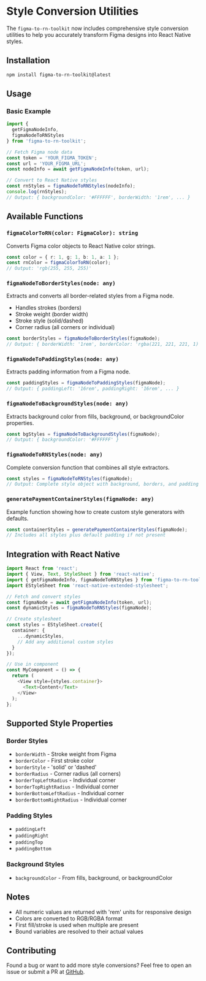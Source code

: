 # Style Conversion Utilities

The `figma-to-rn-toolkit` now includes comprehensive style conversion utilities to help you accurately transform Figma designs into React Native styles.

## Installation

```bash
npm install figma-to-rn-toolkit@latest
```

## Usage

### Basic Example

```typescript
import {
  getFigmaNodeInfo,
  figmaNodeToRNStyles
} from 'figma-to-rn-toolkit';

// Fetch Figma node data
const token = 'YOUR_FIGMA_TOKEN';
const url = 'YOUR_FIGMA_URL';
const nodeInfo = await getFigmaNodeInfo(token, url);

// Convert to React Native styles
const rnStyles = figmaNodeToRNStyles(nodeInfo);
console.log(rnStyles);
// Output: { backgroundColor: '#FFFFFF', borderWidth: '1rem', ... }
```

## Available Functions

### `figmaColorToRN(color: FigmaColor): string`

Converts Figma color objects to React Native color strings.

```typescript
const color = { r: 1, g: 1, b: 1, a: 1 };
const rnColor = figmaColorToRN(color);
// Output: 'rgb(255, 255, 255)'
```

### `figmaNodeToBorderStyles(node: any)`

Extracts and converts all border-related styles from a Figma node.

- Handles strokes (borders)
- Stroke weight (border width)
- Stroke style (solid/dashed)
- Corner radius (all corners or individual)

```typescript
const borderStyles = figmaNodeToBorderStyles(figmaNode);
// Output: { borderWidth: '1rem', borderColor: 'rgba(221, 221, 221, 1)', ... }
```

### `figmaNodeToPaddingStyles(node: any)`

Extracts padding information from a Figma node.

```typescript
const paddingStyles = figmaNodeToPaddingStyles(figmaNode);
// Output: { paddingLeft: '16rem', paddingRight: '16rem', ... }
```

### `figmaNodeToBackgroundStyles(node: any)`

Extracts background color from fills, background, or backgroundColor properties.

```typescript
const bgStyles = figmaNodeToBackgroundStyles(figmaNode);
// Output: { backgroundColor: '#FFFFFF' }
```

### `figmaNodeToRNStyles(node: any)`

Complete conversion function that combines all style extractors.

```typescript
const styles = figmaNodeToRNStyles(figmaNode);
// Output: Complete style object with background, borders, and padding
```

### `generatePaymentContainerStyles(figmaNode: any)`

Example function showing how to create custom style generators with defaults.

```typescript
const containerStyles = generatePaymentContainerStyles(figmaNode);
// Includes all styles plus default padding if not present
```

## Integration with React Native

```typescript
import React from 'react';
import { View, Text, StyleSheet } from 'react-native';
import { getFigmaNodeInfo, figmaNodeToRNStyles } from 'figma-to-rn-toolkit';
import EStyleSheet from 'react-native-extended-stylesheet';

// Fetch and convert styles
const figmaNode = await getFigmaNodeInfo(token, url);
const dynamicStyles = figmaNodeToRNStyles(figmaNode);

// Create stylesheet
const styles = EStyleSheet.create({
  container: {
    ...dynamicStyles,
    // Add any additional custom styles
  }
});

// Use in component
const MyComponent = () => {
  return (
    <View style={styles.container}>
      <Text>Content</Text>
    </View>
  );
};
```

## Supported Style Properties

### Border Styles
- `borderWidth` - Stroke weight from Figma
- `borderColor` - First stroke color
- `borderStyle` - 'solid' or 'dashed'
- `borderRadius` - Corner radius (all corners)
- `borderTopLeftRadius` - Individual corner
- `borderTopRightRadius` - Individual corner
- `borderBottomLeftRadius` - Individual corner
- `borderBottomRightRadius` - Individual corner

### Padding Styles
- `paddingLeft`
- `paddingRight`
- `paddingTop`
- `paddingBottom`

### Background Styles
- `backgroundColor` - From fills, background, or backgroundColor

## Notes

- All numeric values are returned with 'rem' units for responsive design
- Colors are converted to RGB/RGBA format
- First fill/stroke is used when multiple are present
- Bound variables are resolved to their actual values

## Contributing

Found a bug or want to add more style conversions? Feel free to open an issue or submit a PR at [GitHub](https://github.com/figma-to-rn-toolkit/figma-to-rn-toolkit).